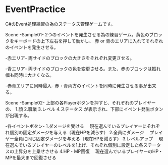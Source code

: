 # EventPractice
C#のEvent処理練習の為のステータス管理ゲームです。

Scene -Sample01-
2つのイベントを発生させる為の練習ゲーム。黄色のブロックをキーボードの上下左右を押して動かし、
赤 or 青のエリアに入れてそれぞれのイベントを発生させる。

-赤エリア-
両サイドのブロックの大きさをそれぞれ変更させる。

-青エリア-
両サイドのブロックの色を変更させる。また、赤のブロックは振れ幅も同時に大きくなる。

-赤青エリアに同時侵入-
赤・青両方のイベントを同時に発生させる事が出来る。


Scene -Sample02-
上部の各Playerボタンを押すと、それぞれのプレイヤーの、
1.顔
2.職業
3.レベル
4.ステータス
が表示され、下部にイベント発生ボタンが出現する。

-各イベントボタン-
1.ダメージを受ける
　現在選んでいるプレイヤーにそれぞれ個別の固定ダメージを与える（現在HPを減らす）
2.全員にダメージ
　プレイヤー全員に同じ固定ダメージを与える（現在HPを減らす）
3.レベルアップ
　現在選んでいるプレイヤーのレベルを1上げ、それぞれ個別に設定した各ステータスの上昇分を上乗せさせる
4.HP・MP回復
　現在選んでいるプレイヤーのHP・MPを最大まで回復させる
